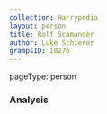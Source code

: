 ```yaml
---
collection: Harrypedia
layout: person
title: Rolf Scamander
author: Luke Schierer
grampsID: I0276
---
```


pageType: person

### Analysis
